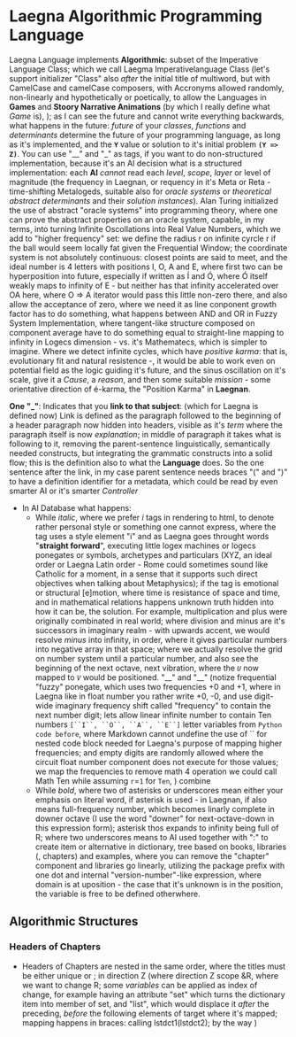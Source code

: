 # Laegna Algorithmic Programming Language

Laegna Language implements __Algorithmic__: subset of the Imperative Language Class; which we call Laegma Imperativelanguage Class (let's support initializer "Class" also _after_ the initial title of multiword, but with CamelCase and camelCase composers, with Accronyms allowed randomly, non-linearly and hypothetically or poetically, to allow the Languages in __Games__ and __Stoory Narrative Animations__ (by which I really define what _Game_ is), ); as I can see the future and cannot write everything backwards, what happens in the future: _future_ of your _classes_, _functions_ and _determinants_ determine the future of your programming language, as long as it's implemented, and the __`Y`__ value or solution to it's initial problem __`(Y => Z)`__. You can use "\_\_" and "\_" as tags, if you want to do non-structured implementation, because it's an AI decision what is a structured implementation: each __AI__ _cannot_ read each _level_, _scope_, _layer_ or level of magnitude (the frequency in Laegnan, or requency in it's Meta or Reta - time-shifting Metalogeds, suitable also for _oracle systems_ or _theoretical abstract determinants_ and their _solution instances_). Alan Turing initialized the use of abstract "oracle systems" into programming theory, where one can prove the abstract properties on an oracle system, capable, in my terms, into turning Infinite Oscollations into Real Value Numbers, which we add to "higher frequency" set: we define the radius r on infinite cyrcle r if the ball would seem locally fat given the Frequential Window; the coordinate system is not absolutely continuous: closest points are said to meet, and the ideal number is 4 letters with positions I, O, A and E, where first two can be hyperposition into future, especially if written as Í and Ó, where Ó itself weakly maps to infinity of E - but neither has that infinity accelerated over OA here, where O => A iterator would pass this little non-zero there, and also allow the acceptance of zero, where we need it as line conponent growth factor has to do something, what happens between AND and OR in Fuzzy System Implementation, where tangent-like structure composed on component average have to do something equal to straight-line mapping to infinity in Logecs dimension - vs. it's Mathematecs, which is simpler to imagine. Where we detect infinite cycles, which have _positive karma_: that is, evolutionary fit and natural resistence -, it would be able to work even on potential field as the logic guiding it's future, and the sinus oscillation on it's scale, give it a _Cause_, a _reason_, and then some suitable _mission_ - some orientative direction of é-karma, the "Position Karma" in __Laegnan__.

__One "\_"__: Indicates that you __link to that subject__: (which for Laegna is defined now) Link is defined as the paragraph followed to the beginning of a header paragraph now hidden into headers, visible as it's _term_ where the paragraph itself is now _explanation_; in middle of paragraph it takes what is following to it, removing the parent-sentence linguistically, semantically needed constructs, but integrating the grammatic constructs into a solid flow; this is the definition also to what the __Language__ does. So the one sentence after the link, in my case parent sentence needs braces "(" and ")" to have a definition identifier for a metadata, which could be read by even smarter AI or it's smarter _Controller_
* In AI Database what happens:
    * While _italic_, where we prefer _i_ tags in rendering to html, to denote rather personal style or something one cannot express, where the tag uses a style element "i" and as Laegna goes throught words "__straight forward__", executing little logex machines or logecs ponegates or symbols, archetypes and particulars (XYZ, an ideal order or Laegna Latin order - Rome could sometimes sound like Catholic for a moment, in a sense that it supports such direct objectives when talking about Metaphysics); if the tag is emotional or structural [e]motion, where time is resistance of space and time, and in mathematical relations happens unknown truth hidden into how it can be, the solution. For example, multiplication and plus were originally combinated in real world; where division and minus are it's successors in imaginary realm - with upwards accent, we would resolve _minus_ into infinity, in order, where it gives particular numbers into negative array in that space; where we actually resolve the grid on number system until a particular number, and also see the beginning of the next octave, next vibration, where the _`U`_ now mapped to _`V`_ would be positioned. "\_\_" and "\_\_" (notize frequential "fuzzy" ponegate, which uses two frequencies +0 and +1, where in Laegna like in float number you rather write +0, -0, and use digit-wide imaginary frequency shift called "frequency" to contain the next number digit; lets allow linear infinite number to contain Ten numbers `[``I``, ``O``, ``A``, ``E``]` letter variables from `Python code before`, where Markdown cannot undefine the use of \`\` for nested code block needed for Laegna's purpose of mapping higher frequencies; and empty digits are randomly allowed where the circuit float number component does not execute for those values; we map the frequencies to remove math 4 operation we could call Math Ten while assuming `r`=`1` for `Ten`, ) combine
    * While _bold_, where two of asterisks or underscores mean either your emphasis on literal word, if asterisk is used - in Laegnan, if also means full-frequency number, which becomes linarly complete in downer octave (I use the word "downer" for next-octave-down in this expression form); asterisk thos expands to infinity being full of R; where two underscores means to AI used together with ":" to create item or alternative in dictionary, tree based on books, libraries (, chapters) and examples, where you can remove the "chapter" component and libraries go linearly, utilizing the package prefix with one dot and internal "version-number"-like expression, where domain is at uposition - the case that it's unknown is in the position, the variable is free to be defined otherwhere.

## Algorithmic Structures

### Headers of Chapters

- Headers of Chapters are nested in the same order, where the titles must be either unique or ; in direction Z (where direction Z scope &R, where we want to change R; some _variables_ can be applied as index of change, for example having an attribute "set" which turns the dictionary item into member of set, and "list", which would displace it _after_ the preceding, _before_ the following elements of target where it's mapped; mapping happens in braces: calling lstdct1(lstdct2); by the way )